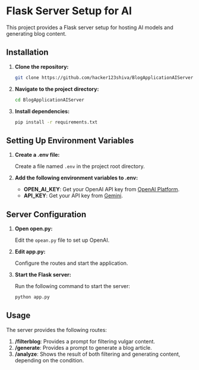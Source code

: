# Flask Server Setup for AI

This project provides a Flask server setup for hosting AI models and generating blog content.

## Installation

1. **Clone the repository:**

   ```bash
   git clone https://github.com/hacker123shiva/BlogApplicationAIServer.git
   ```

2. **Navigate to the project directory:**

   ```bash
   cd BlogApplicationAIServer
   ```

3. **Install dependencies:**

   ```bash
   pip install -r requirements.txt
   ```

## Setting Up Environment Variables

1. **Create a .env file:**

   Create a file named `.env` in the project root directory.

2. **Add the following environment variables to .env:**

   - **OPEN_AI_KEY**: Get your OpenAI API key from [OpenAI Platform](https://platform.openai.com/api-keys).
   - **API_KEY**: Get your API key from [Gemini](https://aistudio.google.com/app/apikey).

## Server Configuration

1. **Open open.py:**

   Edit the `opean.py` file to set up OpenAI.

2. **Edit app.py:**

   Configure the routes and start the application.

3. **Start the Flask server:**

   Run the following command to start the server:

   ```bash
   python app.py
   ```

## Usage

The server provides the following routes:

1. **/filterblog**: Provides a prompt for filtering vulgar content.
2. **/generate**: Provides a prompt to generate a blog article.
3. **/analyze**: Shows the result of both filtering and generating content, depending on the condition.

```markdown

```
